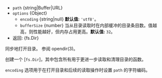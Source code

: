 <!-- YAML
added: v12.12.0
changes:
  - version: v12.16.0
    pr-url: https://github.com/nodejs/node/pull/30114
    description: The `bufferSize` option was introduced.
-->

* `path` {string|Buffer|URL}
* `options` {Object}
  * `encoding` {string|null} **默认值:** `'utf8'`。
  * `bufferSize` {number} 当从目录读取时在内部缓冲的目录条目数。值越高，则性能越好，但内存占用更高。**默认值:** `32`。
* 返回: {fs.Dir}

同步地打开目录。 
参阅 opendir(3)。

创建一个 [`fs.Dir`]，其中包含所有用于更进一步读取和清理目录的函数。

`encoding` 选项用于在打开目录和后续的读取操作时设置 `path` 的字符编码。


